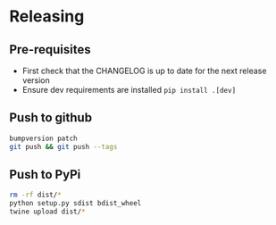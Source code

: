 # Releasing

## Pre-requisites

- First check that the CHANGELOG is up to date for the next release version
- Ensure dev requirements are installed `pip install .[dev]`

## Push to github

```bash
bumpversion patch
git push && git push --tags
```

## Push to PyPi

```bash
rm -rf dist/*
python setup.py sdist bdist_wheel
twine upload dist/*
```
